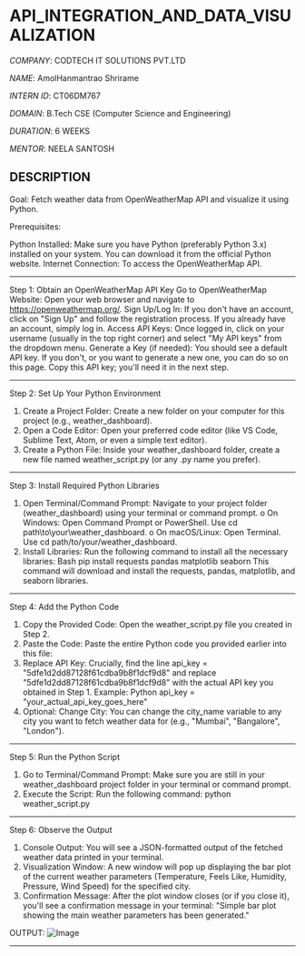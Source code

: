 # API_INTEGRATION_AND_DATA_VISUALIZATION

*COMPANY*: CODTECH IT SOLUTIONS PVT.LTD

*NAME*: AmolHanmantrao Shrirame

*INTERN ID*: CT06DM767

*DOMAIN*: B.Tech CSE (Computer Science and Engineering)

*DURATION*: 6 WEEKS

*MENTOR*: NEELA SANTOSH

## DESCRIPTION

Goal: Fetch weather data from OpenWeatherMap API and visualize it using Python.

Prerequisites:

Python Installed: Make sure you have Python (preferably Python 3.x) installed on your system. You can download it from the official Python website.
Internet Connection: To access the OpenWeatherMap API.
________________________________________

Step 1: Obtain an OpenWeatherMap API Key
Go to OpenWeatherMap Website: Open your web browser and navigate to https://openweathermap.org/.
Sign Up/Log In: If you don't have an account, click on "Sign Up" and follow the registration process. If you already have an account, simply log in.
Access API Keys: Once logged in, click on your username (usually in the top right corner) and select "My API keys" from the dropdown menu.
Generate a Key (if needed): You should see a default API key. If you don't, or you want to generate a new one, you can do so on this page. Copy this API key; you'll need it in the next step.
________________________________________

Step 2: Set Up Your Python Environment
1.	Create a Project Folder: Create a new folder on your computer for this project (e.g., weather_dashboard).
2.	Open a Code Editor: Open your preferred code editor (like VS Code, Sublime Text, Atom, or even a simple text editor).
3.	Create a Python File: Inside your weather_dashboard folder, create a new file named weather_script.py (or any .py name you prefer).
________________________________________
Step 3: Install Required Python Libraries
1.	Open Terminal/Command Prompt: Navigate to your project folder (weather_dashboard) using your terminal or command prompt. 
o	On Windows: Open Command Prompt or PowerShell. Use cd path\to\your\weather_dashboard.
o	On macOS/Linux: Open Terminal. Use cd path/to/your/weather_dashboard.
2.	Install Libraries: Run the following command to install all the necessary libraries: 
Bash
pip install requests pandas matplotlib seaborn
This command will download and install the requests, pandas, matplotlib, and seaborn libraries.
________________________________________
Step 4: Add the Python Code
1.	Copy the Provided Code: Open the weather_script.py file you created in Step 2.
2.	Paste the Code: Paste the entire Python code you provided earlier into this file:
3.	Replace API Key: Crucially, find the line api_key = "5dfe1d2dd87128f61cdba9b8f1dcf9d8" and replace "5dfe1d2dd87128f61cdba9b8f1dcf9d8" with the actual API key you obtained in Step 1.
Example:
Python
api_key = "your_actual_api_key_goes_here"
4.	Optional: Change City: You can change the city_name variable to any city you want to fetch weather data for (e.g., "Mumbai", "Bangalore", "London").
________________________________________
Step 5: Run the Python Script
1.	Go to Terminal/Command Prompt: Make sure you are still in your weather_dashboard project folder in your terminal or command prompt.
2.	Execute the Script: Run the following command: 
python weather_script.py
________________________________________
Step 6: Observe the Output
1.	Console Output: You will see a JSON-formatted output of the fetched weather data printed in your terminal.
2.	Visualization Window: A new window will pop up displaying the bar plot of the current weather parameters (Temperature, Feels Like, Humidity, Pressure, Wind Speed) for the specified city.
3.	Confirmation Message: After the plot window closes (or if you close it), you'll see a confirmation message in your terminal: "Simple bar plot showing the main weather parameters has been generated."

OUTPUT:
![Image](https://github.com/user-attachments/assets/dbc354ad-98f3-417f-b64b-a195736b1030)

________________________________________



